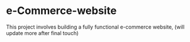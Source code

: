 # e-Commerce-website
This project involves building a fully functional e-commerce website, (will update more after final touch)
